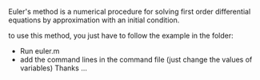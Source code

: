 Euler's method is a numerical procedure for solving first order differential equations by approximation with an initial condition. 

to use this method, you just have to follow the example in the folder:
- Run euler.m
- add the command lines in the command file (just change the values of variables) 
Thanks ...
